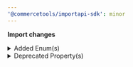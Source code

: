 ```yaml
---
'@commercetools/importapi-sdk': minor
---
```


**Import changes**

<details>
<summary>Added Enum(s)</summary>

- added enum `customer-group` to type `CustomFieldReferenceValue`
</details>

<details>
<summary>Deprecated Property(s)</summary>

- property `PriceImport::publish` is removed
- property `ProductVariantImport::publish` is removed
</details>
